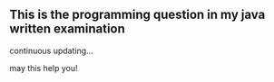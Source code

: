 This is the programming question in my java written examination
-----

continuous updating...

may this help you!